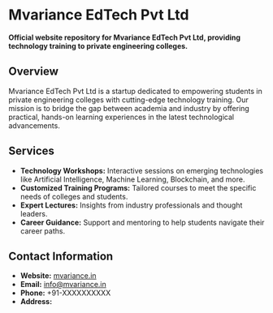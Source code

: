 # Mvariance EdTech Pvt Ltd

**Official website repository for Mvariance EdTech Pvt Ltd, providing technology training to private engineering colleges.**

## Overview

Mvariance EdTech Pvt Ltd is a startup dedicated to empowering students in private engineering colleges with cutting-edge technology training. Our mission is to bridge the gap between academia and industry by offering practical, hands-on learning experiences in the latest technological advancements.

## Services

- **Technology Workshops:** Interactive sessions on emerging technologies like Artificial Intelligence, Machine Learning, Blockchain, and more.
- **Customized Training Programs:** Tailored courses to meet the specific needs of colleges and students.
- **Expert Lectures:** Insights from industry professionals and thought leaders.
- **Career Guidance:** Support and mentoring to help students navigate their career paths.

## Contact Information

- **Website:** [mvariance.in](https://mvariance.in)
- **Email:** [info@mvariance.in](mailto:info@mvariance.in)
- **Phone:** +91-XXXXXXXXXX
- **Address:**

